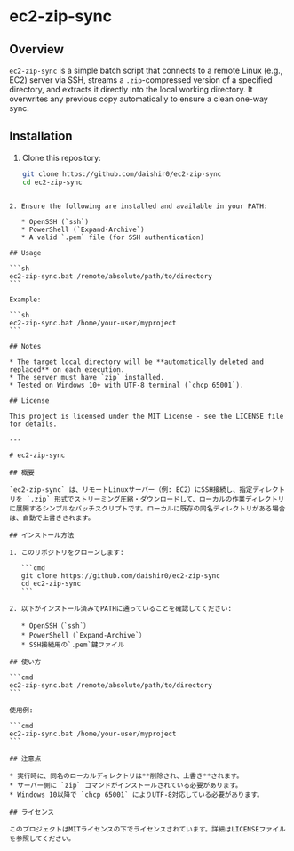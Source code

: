 # ec2-zip-sync

## Overview
`ec2-zip-sync` is a simple batch script that connects to a remote Linux (e.g., EC2) server via SSH, streams a `.zip`-compressed version of a specified directory, and extracts it directly into the local working directory. It overwrites any previous copy automatically to ensure a clean one-way sync.

## Installation
1. Clone this repository:
   ```sh
   git clone https://github.com/daishir0/ec2-zip-sync
   cd ec2-zip-sync
````

2. Ensure the following are installed and available in your PATH:

   * OpenSSH (`ssh`)
   * PowerShell (`Expand-Archive`)
   * A valid `.pem` file (for SSH authentication)

## Usage

```sh
ec2-zip-sync.bat /remote/absolute/path/to/directory
```

Example:

```sh
ec2-zip-sync.bat /home/your-user/myproject
```

## Notes

* The target local directory will be **automatically deleted and replaced** on each execution.
* The server must have `zip` installed.
* Tested on Windows 10+ with UTF-8 terminal (`chcp 65001`).

## License

This project is licensed under the MIT License - see the LICENSE file for details.

---

# ec2-zip-sync

## 概要

`ec2-zip-sync` は、リモートLinuxサーバー（例: EC2）にSSH接続し、指定ディレクトリを `.zip` 形式でストリーミング圧縮・ダウンロードして、ローカルの作業ディレクトリに展開するシンプルなバッチスクリプトです。ローカルに既存の同名ディレクトリがある場合は、自動で上書きされます。

## インストール方法

1. このリポジトリをクローンします:

   ```cmd
   git clone https://github.com/daishir0/ec2-zip-sync
   cd ec2-zip-sync
   ```

2. 以下がインストール済みでPATHに通っていることを確認してください:

   * OpenSSH（`ssh`）
   * PowerShell（`Expand-Archive`）
   * SSH接続用の`.pem`鍵ファイル

## 使い方

```cmd
ec2-zip-sync.bat /remote/absolute/path/to/directory
```

使用例:

```cmd
ec2-zip-sync.bat /home/your-user/myproject
```

## 注意点

* 実行時に、同名のローカルディレクトリは**削除され、上書き**されます。
* サーバー側に `zip` コマンドがインストールされている必要があります。
* Windows 10以降で `chcp 65001` によりUTF-8対応している必要があります。

## ライセンス

このプロジェクトはMITライセンスの下でライセンスされています。詳細はLICENSEファイルを参照してください。